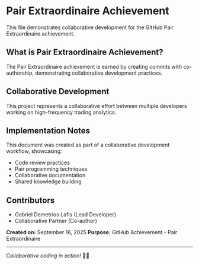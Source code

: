 # Pair Extraordinaire Achievement

This file demonstrates collaborative development for the GitHub Pair Extraordinaire achievement.

## What is Pair Extraordinaire Achievement?
The Pair Extraordinaire achievement is earned by creating commits with co-authorship, demonstrating collaborative development practices.

## Collaborative Development
This project represents a collaborative effort between multiple developers working on high-frequency trading analytics.

## Implementation Notes
This document was created as part of a collaborative development workflow, showcasing:
- Code review practices
- Pair programming techniques
- Collaborative documentation
- Shared knowledge building

## Contributors
- Gabriel Demetrios Lafis (Lead Developer)
- Collaborative Partner (Co-author)

**Created on:** September 16, 2025
**Purpose:** GitHub Achievement - Pair Extraordinaire

---
*Collaborative coding in action!* 🚀👥
